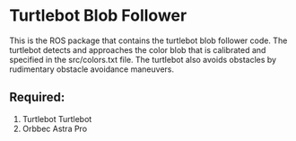 # Turtlebot Blob Follower
This is the ROS package that contains the turtlebot blob follower code. The turtlebot detects and approaches the color blob that is calibrated and specified in the src/colors.txt file. The turtlebot also avoids obstacles by rudimentary obstacle avoidance maneuvers.

## Required:
1. Turtlebot Turtlebot
2. Orbbec Astra Pro
